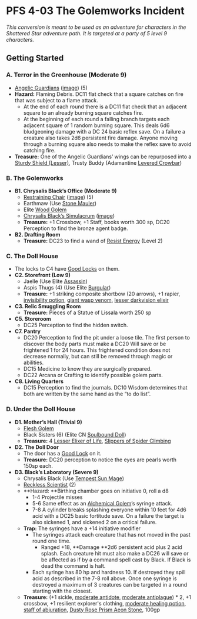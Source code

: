# PFS 4-03 The Golemworks Incident

_This conversion is meant to be used as an adventure for characters in the Shattered Star adventure path.  It is targeted at a party of 5 level 9 characters._

## Getting Started

### A. Terror in the Greenhouse (Moderate 9)

* [Angelic Guardians](https://monster.pf2.tools/v/46wbtcTd-angelic-guardian) ([image](../Creatures/angelic-guardian.png)) (5)
* **Hazard:** Flaming Debris.  DC11 flat check that a square catches on fire that was subject to a flame attack.  
    * At the end of each round there is a DC11 flat check that an adjacent square to an already burning square catches fire.
    * At the beginning of each round a falling branch targets each adjacent square of 1 random burning square.  This deals 6d6 bludgeoning damage with a DC 24 basic reflex save.  On a failure a creature also takes 2d6 persistent fire damage. Anyone moving through a burning square also needs to make the reflex save to avoid catching fire.
* **Treasure:** One of the Angelic Guardians’ wings can be repurposed into a [Sturdy Shield (Lesser)](https://2e.aonprd.com/Equipment.aspx?ID=327), Trusty Buddy (Adamantine [Levered Crowbar](https://2e.aonprd.com/Equipment.aspx?ID=18))

### B. The Golemworks

* **B1. Chrysalis Black’s Office (Moderate 9)**
    * [Restraining Chair](https://monster.pf2.tools/v/XXWOcC4y) ([image](../Creatures/restraining-chair.png)) (5)
    * Earthmaw (Use [Stone Mauler](http://2e.aonprd.com/Monsters.aspx?ID=185))
    * Elite [Wood Golem](http://2e.aonprd.com/Monsters.aspx?ID=684)
    * [Chrysalis Black’s Simulacrum](https://monster.pf2.tools/v/70BB2XWY) ([image](../Creatures/chrysalis-blacks-sumulacrum.png))
    * **Treasure:** +1 Crossbow, +1 Staff, books worth 300 sp, DC20 Perception to find the bronze agent badge.
* **B2. Drafting Room**
    * **Treasure:** DC23 to find a wand of [Resist Energy](https://2e.aonprd.com/Spells.aspx?ID=256) (Level 2)

### C. The Doll House

* The locks to C4 have [Good Locks](https://2e.aonprd.com/Equipment.aspx?ID=30) on them.
* **C2. Storefront (Low 9)**
    * Jaelle (Use Elite [Assassin](https://2e.aonprd.com/NPCs.aspx?ID=892))
    * Aspis Thugs (4) (Use Elite [Burgular](https://2e.aonprd.com/NPCs.aspx?ID=890))
    * **Treasure:** +1 striking composite shortbow (20 arrows), +1 rapier, [invisibility potion](https://2e.aonprd.com/Equipment.aspx?ID=187), [giant wasp venom](https://2e.aonprd.com/Equipment.aspx?ID=115), [lesser darkvision elixir](https://2e.aonprd.com/Equipment.aspx?ID=89)
* **C3. Relic Smuggling Room**
    * **Treasure:** Pieces of a Statue of Lissala worth 250 sp
* **C5. Storeroom**
    * DC25 Perception to find the hidden switch.
* **C7. Pantry**
    * DC20 Perception to find the pit under a loose tile. The first person to discover the body parts must make a DC20 Will save or be frightened 1 for 24 hours.  This frightened condition does not decrease normally, but can still be removed through magic or abilities.
    * DC15 Medicine to know they are surgically prepared.
    * DC22 Arcana or Crafting to identify possible golem parts.
* **C8. Living Quarters**
    * DC15 Perception to find the journals. DC10 Wisdom determines that both are written by the same hand as the “to do list”.

### D. Under the Doll House

* **D1. Mother’s Hall (Trivial 9)**
    * [Flesh Golem](https://2e.aonprd.com/Monsters.aspx?ID=238)
    * Black Sisters (6) (Elite CN [Soulbound Doll](https://2e.aonprd.com/Monsters.aspx?ID=383))
    * **Treasure:** 4 [Lesser Elixer of Life](http://2e.aonprd.com/Equipment.aspx?ID=91), [Slippers of Spider Climbing](http://2e.aonprd.com/Equipment.aspx?ID=465)
* **D2. The Doll Door**
    * The door has a [Good Lock](https://2e.aonprd.com/Equipment.aspx?ID=30) on it.
    * **Treasure:** DC20 perception to notice the eyes are pearls worth 150sp each.
* **D3. Black’s Laboratory (Severe 9)**
    * Chrysalis Black (Use [Tempest Sun Mage](https://2e.aonprd.com/NPCs.aspx?ID=972))
    * [Reckless Scientist](https://2e.aonprd.com/NPCs.aspx?ID=963) (2)
    * **Hazard: **Birthing chamber goes on initiative 0, roll a d8
        * 1-4 Projectile misses
        * 5-6 Same effect as an [Alchemical Golem](https://2e.aonprd.com/Monsters.aspx?ID=239)’s syringe attack.
        * 7-8 A cylinder breaks splashing everyone within 10 feet for 4d6 acid with a DC25 basic fortitude save. On a failure the target is also sickened 1, and sickened 2 on a critical failure.
    * **Trap:** The syringes have a +14 initiative modifier
        * The syringes attack each creature that has not moved in the past round one time.
            * Ranged +18, **Damage **2d6 persistent acid plus 2 acid splash. Each creature hit must also make a DC26 will save or be affected as if by a command spell cast by Black. If Black is dead the command is halt.
        * Each syringe has 80 hp and hardness 10. If destroyed they spill acid as described in the 7-8 roll above. Once one syringe is destroyed a maximum of 3 creatures can be targeted in a round starting with the closest.
    * **Treasure:** (+1 sickle, [moderate antidote](https://2e.aonprd.com/Equipment.aspx?ID=80), [moderate antiplague](https://2e.aonprd.com/Equipment.aspx?ID=81)) * 2, +1 crossbow, +1 resilient explorer's clothing, [moderate healing potion](https://2e.aonprd.com/Equipment.aspx?ID=186), [staff of abjuration](https://2e.aonprd.com/Equipment.aspx?ID=351), [Dusty Rose Prism Aeon Stone](https://2e.aonprd.com/Equipment.aspx?ID=407), 100gp